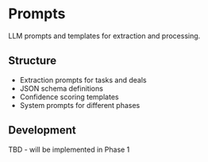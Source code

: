 # Prompts

LLM prompts and templates for extraction and processing.

## Structure
- Extraction prompts for tasks and deals
- JSON schema definitions
- Confidence scoring templates
- System prompts for different phases

## Development
TBD - will be implemented in Phase 1